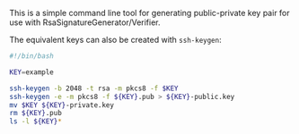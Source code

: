 This is a simple command line tool for generating public-private key pair for use with RsaSignatureGenerator/Verifier.
 
The equivalent keys can also be created with `ssh-keygen`:

```sh
#!/bin/bash

KEY=example

ssh-keygen -b 2048 -t rsa -m pkcs8 -f $KEY
ssh-keygen -e -m pkcs8 -f ${KEY}.pub > ${KEY}-public.key
mv $KEY ${KEY}-private.key
rm ${KEY}.pub
ls -l ${KEY}*
```
